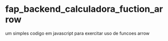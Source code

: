 # fap_backend_calculadora_fuction_arrow
um simples codigo em javascript para exercitar uso de funcoes arrow
